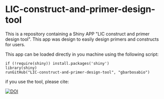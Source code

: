 # LIC-construct-and-primer-design-tool
This is a repository containing a Shiny APP "LIC construct and primer design tool". This app was design to easily design primers and constructs for users. 


This app can be loaded directly in you machine using the following script:

  ```
if (!require(shiny)) install.packages('shiny')
library(shiny)
runGitHub("LIC-construct-and-primer-design-tool", "gbarbosabio")
```

if you use the tool, please cite:



<a href="https://doi.org/10.5281/zenodo.8272379"><img src="https://zenodo.org/badge/DOI/10.5281/zenodo.8272379.svg" alt="DOI"></a>
